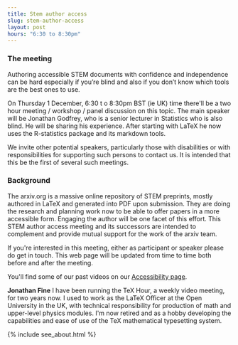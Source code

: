 ```yaml
---
title: Stem author access
slug: stem-author-access
layout: post
hours: "6:30 to 8:30pm"
---
```


### The meeting

Authoring accessible STEM documents with confidence and independence
can be hard especially if you’re blind and also if you don’t know
which tools are the best ones to use.

On Thursday 1 December, 6:30 t o 8:30pm BST (ie UK) time there'll be a
two hour meeting / workshop / panel discussion on this topic. The main
speaker will be Jonathan Godfrey, who is a senior lecturer in
Statistics who is also blind. He will be sharing his experience. After
starting with LaTeX he now uses the R-statistics package and its
markdown tools.

We invite other potential speakers, particularly those with
disabilities or with responsibilities for supporting such persons to
contact us. It is intended that this be the first of several such
meetings.

### Background

The arxiv.org is a massive online repository of STEM preprints, mostly
authored in LaTeX and generated into PDF upon submission. They are
doing the research and planning work now to be able to offer papers in
a more accessible form. Engaging the author will be one facet of this
effort. This STEM author access meeting and its successors are
intended to complement and provide mutual support for the work of the
arxiv team.

If you're interested in this meeting, either as participant or speaker
please do get in touch. This web page will be updated from time to
time both before and after the meeting.

You'll find some of our past videos on our [Accessibility page](/access/).

**Jonathan Fine** I have been running the TeX Hour, a weekly video
meeting, for two years now. I used to work as the LaTeX Officer at the
Open University in the UK, with technical responsibility for
production of math and upper-level physics modules. I'm now retired
and as a hobby developing the capabilities and ease of use of the TeX
mathematical typesetting system.

{% include see_about.html %}
